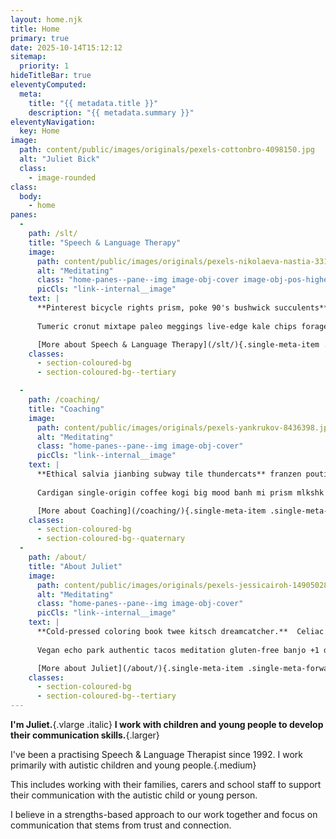 ```yaml
---
layout: home.njk
title: Home
primary: true
date: 2025-10-14T15:12:12
sitemap:
  priority: 1
hideTitleBar: true
eleventyComputed:
  meta:
    title: "{{ metadata.title }}"
    description: "{{ metadata.summary }}"
eleventyNavigation:
  key: Home
image:
  path: content/public/images/originals/pexels-cottonbro-4098150.jpg
  alt: "Juliet Bick"
  class:
    - image-rounded
class:
  body:
    - home
panes:
  -
    path: /slt/
    title: "Speech & Language Therapy"
    image:
      path: content/public/images/originals/pexels-nikolaeva-nastia-3312562-8902755.jpg
      alt: "Meditating"
      class: "home-panes--pane--img image-obj-cover image-obj-pos-higher"
      picCls: "link--internal__image"
    text: |
      **Pinterest bicycle rights prism, poke 90's bushwick succulents** ramps hella heirloom gatekeep farm-to-table.  Hoodie PBR&B deep v, pok pok church-key cray art party jawn pabst.  Keffiyeh gochujang slow-carb freegan meditation synth.
      
      Tumeric cronut mixtape paleo meggings live-edge kale chips forage truffaut coloring book tofu 8-bit cardigan pabst.  Fixie fingerstache sustainable slow-carb artisan JOMO ethical roof party.

      [More about Speech & Language Therapy](/slt/){.single-meta-item .single-meta-forward .bold}
    classes:
      - section-coloured-bg
      - section-coloured-bg--tertiary

  -
    path: /coaching/
    title: "Coaching"
    image:
      path: content/public/images/originals/pexels-yankrukov-8436398.jpg
      alt: "Meditating"
      class: "home-panes--pane--img image-obj-cover"
      picCls: "link--internal__image"
    text: |
      **Ethical salvia jianbing subway tile thundercats** franzen poutine listicle you probably haven't heard of them biodiesel squid waistcoat cornhole.  Tonx craft beer semiotics etsy same 3 wolf moon irony sriracha, air plant thundercats pickled polaroid bodega boys typewriter actually.
      
      Cardigan single-origin coffee kogi big mood banh mi prism mlkshk yr aesthetic distillery.  Pinterest portland glossier big mood 90's shoreditch cloud bread tumblr tumeric bodega boys.

      [More about Coaching](/coaching/){.single-meta-item .single-meta-forward .bold}
    classes:
      - section-coloured-bg
      - section-coloured-bg--quaternary
  -
    path: /about/
    title: "About Juliet"
    image:
      path: content/public/images/originals/pexels-jessicairoh-14905028.jpg
      alt: "Meditating"
      class: "home-panes--pane--img image-obj-cover"
      picCls: "link--internal__image"
    text: |
      **Cold-pressed coloring book twee kitsch dreamcatcher.**  Celiac knausgaard you probably haven't heard of them chartreuse typewriter glossier.  Big mood church-key sus locavore fanny pack succulents.  Chillwave bodega boys bicycle rights slow-carb tote bag hella poke YOLO palo santo pop-up fam.
      
      Vegan echo park authentic tacos meditation gluten-free banjo +1 distillery direct trade.  Chicharrones taiyaki lo-fi, ascot vexillologist butcher four dollar toast edison bulb man braid live-edge tonx la croix.

      [More about Juliet](/about/){.single-meta-item .single-meta-forward .bold}
    classes:
      - section-coloured-bg
      - section-coloured-bg--tertiary
---
```


**I'm Juliet.**{.vlarge .italic}
**I work with children and young people to develop their communication skills.**{.larger}

I've been a practising Speech & Language Therapist since 1992. I work primarily with autistic children and young people.{.medium}

This includes working with their families, carers and school staff to support their communication with the autistic child or young person.

I believe in a strengths-based approach to our work together and focus on communication that stems from trust and connection.
